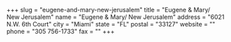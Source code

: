 +++
slug = "eugene-and-mary-new-jerusalem"
title = "Eugene & Mary/ New Jerusalem"
name = "Eugene & Mary/ New Jerusalem"
address = "6021 N.W. 6th Court"
city = "Miami"
state = "FL"
postal = "33127"
website = ""
phone = "305 756-1733"
fax = ""
+++
